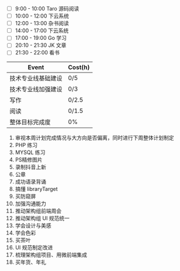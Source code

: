 - [ ] 9:00 - 10:00 Taro 源码阅读
- [ ] 10:00 - 12:00 下云系统
- [ ] 12:00 - 13:00 杂书阅读
- [ ] 14:00 - 17:00 下云系统
- [ ] 17:00 - 19:00 Go 学习
- [ ] 20:10 - 21:30 JK 文章
- [ ] 21:30 - 22:00 看书

| Event              | Cost(h) |
| ------------------ | ------- |
| 技术专业线基础建设 | 0/5     |
| 技术专业线加强建设 | 0/3     |
| 写作               | 0/2.5   |
| 阅读               | 0/1.5   |
| 整体目标完成度     | 0%     |

1. 审视本周计划完成情况与大方向是否偏离，同时进行下周整体计划制定
2. PHP 练习
3. MYSQL 练习
4. PS精修图片
5. 录制抖音上新
6. 公章
7. 成功语录背诵
8. 搞懂 libraryTarget
9. 买防窥屏
10. 加强沟通能力
11. 推动架构组前端周会
12. 推动架构组 UI 规范统一
13. 学会设计与美感
14. 学会色彩
15. 买茶叶
16. UI 规范制定改进
17. 梳理架构组项目、用微前端集成
18. 买年货、年礼